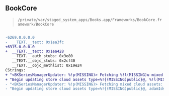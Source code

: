 ## BookCore

> `/private/var/staged_system_apps/Books.app/Frameworks/BookCore.framework/BookCore`

```diff

-6269.0.0.0.0
-  __TEXT.__text: 0x1ea3fc
+6315.0.0.0.0
+  __TEXT.__text: 0x1ea428
   __TEXT.__auth_stubs: 0x3e80
   __TEXT.__objc_stubs: 0x2cf40
   __TEXT.__objc_methlist: 0x19e24
CStrings:
+ "<BKSeriesManagerUpdater: %!p(MISSING)> Fetching %!l(MISSING)u mixed cloud assets"
+ "Begin updating store cloud assets type=%!{(MISSING)public}@, %!l(MISSING)u adamIds=%!@(MISSING)"
- "<BKSeriesManagerUpdater: %!p(MISSING)> Fetching mixed cloud assets: adamIDs: %!@(MISSING)"
- "Begin updating store cloud assets type=%!{(MISSING)public}@, adamIds=%!@(MISSING)"

```
